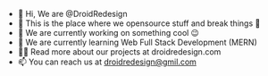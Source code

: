 - 👋 Hi, We are @DroidRedesign
- 👀 This is the place where we opensource stuff and break things 🤣
- 🔭 We are currently working on something cool 😉
- 🌱 We are currently learning Web Full Stack Development (MERN)
- 👨‍💻 Read more about our projects at droidredesign.com
- 📫 You can reach us at droidredesign@gmil.com

<!---
DroidRedesign/DroidRedesign is a ✨ special ✨ repository because its `README.md` (this file) appears on your GitHub profile.
You can click the Preview link to take a look at your changes.
--->
